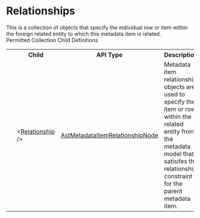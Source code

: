 # Relationships

<div class="LanguageSummary"><div class ="SummaryItem">This is a collection of objects that specify the individual row or item within the foreign related entity to which this metadata item is related.</div></div><div class="SchemaBindingGroup"><div class="SchemaBindingGroupHeader">Permitted Collection Child Definitions</div><table id="SchemaBindingList" class="SchemaBindingList"><tbody><tr><th class="SchemaBindingIconColumnHeader">&nbsp;</th><th class="SchemaBindingNameColumnHeader">Child</th><th class="SchemaBindingTypeColumnHeader">API Type</th><th class="SchemaBindingSummaryColumnHeader">Description</th></tr><tr class="cd0"><td class="SchemaBindingIcon"><div class="NotRequired" /></td><td class="SchemaBindingName"><span class="punc">&lt;</span><a href=../api-reference/Varigence.Languages.Biml.Metadata.AstMetadataItemRelationshipNode.html">Relationship</a><span class="punc"> /&gt;</span></td><td class="SchemaBindingType"><a href="Varigence.Languages.Biml.Metadata.AstMetadataItemRelationshipNode.html">AstMetadataItemRelationshipNode</a></td><td class="SchemaBindingSummary">Metadata item relationship objects are used to specify the item or row within the related entity from the metadata model that satisifes the relationship constraint for the parent metadata item.</td></tr></tbody></table></div>